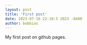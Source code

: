 ```yaml
---
layout: post
title: 'First post'
date: 2023-07-16 22:10:5 2023 -0400
author: bobbias
---
```


My first post on github pages.